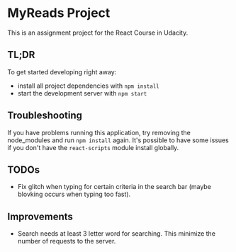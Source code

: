# MyReads Project

This is an assignment project for the React Course in Udacity.

## TL;DR

To get started developing right away:

* install all project dependencies with `npm install`
* start the development server with `npm start`


## Troubleshooting
If you have problems running this application, try removing the node_modules and run `npm install` again. It's possible to have some issues if you don't have the `react-scripts` module install globally.

## TODOs

* Fix glitch when typing for certain criteria in the search bar (maybe blovking occurs when typing too fast).


## Improvements

* Search needs at least 3 letter word for searching. This minimize the number of requests to the server.


